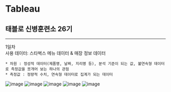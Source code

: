 # Tableau
## 태블로 신병훈련소 26기 
<hr>
<div>1일차</div>
사용 데이터: 스타벅스 메뉴 데이터 & 매장 정보 데이터

    * 차원 : 정성적 데이터(제품명, 날짜, 지리명 등), 분석 기준이 되는 값, 불연속형 데이터로 측정값을 쪼개어 보는 하나의 관점
    * 측정값 : 정량적 수치, 연속형 데이터로 집계가 되는 데이터 

![image](https://github.com/user-attachments/assets/bc9bca3b-678a-49f5-8f1f-80ad7c16e0c9)
![image](https://github.com/user-attachments/assets/63798250-c308-442f-a0a8-8989da2ceadd)
![image](https://github.com/user-attachments/assets/5d2b3aa0-6378-4c5f-bf98-a6a7a706966f)
![image](https://github.com/user-attachments/assets/81dedc3f-3c53-4466-8353-23f07af37d79)
![image](https://github.com/user-attachments/assets/fbd79ff6-8a76-48c5-bbaa-ec1b00cb5c62)
